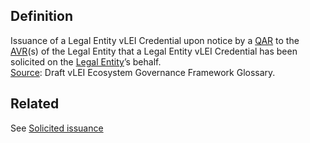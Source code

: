 ## Definition
Issuance of a Legal Entity vLEI Credential upon notice by a [QAR](QAR) to the [AVR](AVR)(s) of the Legal Entity that a Legal Entity vLEI Credential has been solicited on the [Legal Entity](legal-entity)’s behalf.  
[Source](https://www.gleif.org/vlei/introducing-the-vlei-ecosystem-governance-framework/2022-02-07_verifiable-lei-vlei-ecosystem-governance-framework-glossary-draft-publication_v0.9-draft.pdf): Draft vLEI Ecosystem Governance Framework Glossary.

## Related
See [Solicited issuance](solicited-issuance)